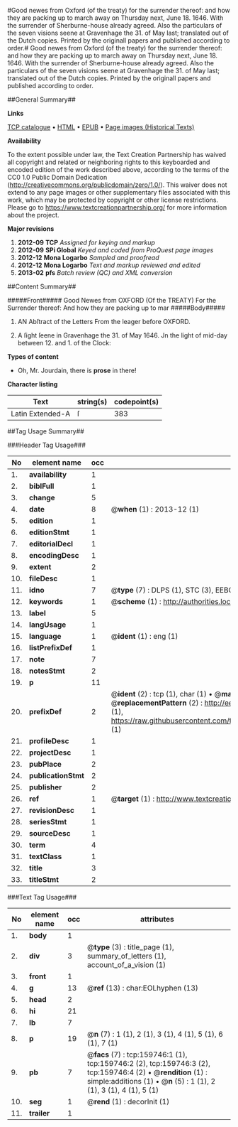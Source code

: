 #Good newes from Oxford (of the treaty) for the surrender thereof: and how they are packing up to march away on Thursday next, June 18. 1646. With the surrender of Sherburne-house already agreed. Also the particulars of the seven visions seene at Gravenhage the 31. of May last; translated out of the Dutch copies. Printed by the originall papers and published according to order.#
Good newes from Oxford (of the treaty) for the surrender thereof: and how they are packing up to march away on Thursday next, June 18. 1646. With the surrender of Sherburne-house already agreed. Also the particulars of the seven visions seene at Gravenhage the 31. of May last; translated out of the Dutch copies. Printed by the originall papers and published according to order.

##General Summary##

**Links**

[TCP catalogue](http://www.ota.ox.ac.uk/tcp/)  • 
[HTML](http://tei.it.ox.ac.uk/tcp/Texts-HTML/free/A85/A85357.html)  • 
[EPUB](http://tei.it.ox.ac.uk/tcp/Texts-EPUB/free/A85/A85357.epub) • 
[Page images (Historical Texts)](https://historicaltexts.jisc.ac.uk/eebo-99861510e)

**Availability**

To the extent possible under law, the Text Creation Partnership has waived all copyright and related or neighboring rights to this keyboarded and encoded edition of the work described above, according to the terms of the CC0 1.0 Public Domain Dedication (http://creativecommons.org/publicdomain/zero/1.0/). This waiver does not extend to any page images or other supplementary files associated with this work, which may be protected by copyright or other license restrictions. Please go to https://www.textcreationpartnership.org/ for more information about the project.

**Major revisions**

1. __2012-09__ __TCP__ *Assigned for keying and markup*
1. __2012-09__ __SPi Global__ *Keyed and coded from ProQuest page images*
1. __2012-12__ __Mona Logarbo__ *Sampled and proofread*
1. __2012-12__ __Mona Logarbo__ *Text and markup reviewed and edited*
1. __2013-02__ __pfs__ *Batch review (QC) and XML conversion*

##Content Summary##

#####Front#####
Good Newes from OXFORD (Of the TREATY) For the Surrender thereof: And how they are packing up to mar
#####Body#####

1. AN Abſtract of the Letters From the leager before OXFORD.

1. A ſight ſeene in Gravenhage the 31. of May 1646. Jn the light of mid-day between 12. and 1. of the Clock:

**Types of content**

  * Oh, Mr. Jourdain, there is **prose** in there!

**Character listing**


|Text|string(s)|codepoint(s)|
|---|---|---|
|Latin Extended-A|ſ|383|

##Tag Usage Summary##

###Header Tag Usage###

|No|element name|occ|attributes|
|---|---|---|---|
|1.|__availability__|1||
|2.|__biblFull__|1||
|3.|__change__|5||
|4.|__date__|8| @__when__ (1) : 2013-12 (1)|
|5.|__edition__|1||
|6.|__editionStmt__|1||
|7.|__editorialDecl__|1||
|8.|__encodingDesc__|1||
|9.|__extent__|2||
|10.|__fileDesc__|1||
|11.|__idno__|7| @__type__ (7) : DLPS (1), STC (3), EEBO-CITATION (1), PROQUEST (1), VID (1)|
|12.|__keywords__|1| @__scheme__ (1) : http://authorities.loc.gov/ (1)|
|13.|__label__|5||
|14.|__langUsage__|1||
|15.|__language__|1| @__ident__ (1) : eng (1)|
|16.|__listPrefixDef__|1||
|17.|__note__|7||
|18.|__notesStmt__|2||
|19.|__p__|11||
|20.|__prefixDef__|2| @__ident__ (2) : tcp (1), char (1)  •  @__matchPattern__ (2) : ([0-9\-]+):([0-9IVX]+) (1), (.+) (1)  •  @__replacementPattern__ (2) : http://eebo.chadwyck.com/downloadtiff?vid=$1&page=$2 (1), https://raw.githubusercontent.com/textcreationpartnership/Texts/master/tcpchars.xml#$1 (1)|
|21.|__profileDesc__|1||
|22.|__projectDesc__|1||
|23.|__pubPlace__|2||
|24.|__publicationStmt__|2||
|25.|__publisher__|2||
|26.|__ref__|1| @__target__ (1) : http://www.textcreationpartnership.org/docs/. (1)|
|27.|__revisionDesc__|1||
|28.|__seriesStmt__|1||
|29.|__sourceDesc__|1||
|30.|__term__|4||
|31.|__textClass__|1||
|32.|__title__|3||
|33.|__titleStmt__|2||


###Text Tag Usage###

|No|element name|occ|attributes|
|---|---|---|---|
|1.|__body__|1||
|2.|__div__|3| @__type__ (3) : title_page (1), summary_of_letters (1), account_of_a_vision (1)|
|3.|__front__|1||
|4.|__g__|13| @__ref__ (13) : char:EOLhyphen (13)|
|5.|__head__|2||
|6.|__hi__|21||
|7.|__lb__|7||
|8.|__p__|19| @__n__ (7) : 1 (1), 2 (1), 3 (1), 4 (1), 5 (1), 6 (1), 7 (1)|
|9.|__pb__|7| @__facs__ (7) : tcp:159746:1 (1), tcp:159746:2 (2), tcp:159746:3 (2), tcp:159746:4 (2)  •  @__rendition__ (1) : simple:additions (1)  •  @__n__ (5) : 1 (1), 2 (1), 3 (1), 4 (1), 5 (1)|
|10.|__seg__|1| @__rend__ (1) : decorInit (1)|
|11.|__trailer__|1||
